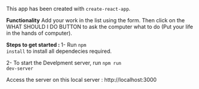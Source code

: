 This app has been created with <code>create-react-app</code>.

<strong>Functionality</strong>
Add your work in the list using the form. Then click on the WHAT SHOULD I DO BUTTON to ask the computer what to do
(Put your life in the hands of computer).


<strong>Steps to get started : </strong>
1- Run <code>npm install</code> to install all dependecies required.

2- To start the Develpment server, run <code>npm run dev-server</code>

Access the server on this local server : <a>http://localhost:3000</a>
